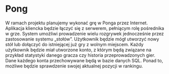 # Pong
W ramach projektu planujemy wykonać grę w Ponga przez Internet. Aplikacja kliencka będzie łączyć się z serwerem, pełniącym rolę pośrednika w grze. System umożliwi prowadzenie wielu rozgrywek jednocześnie przez zastosowanie systemu „stołów”. Użytkownik będzie mógł utworzyć nowy stół lub dołączyć do istniejącej już gry z wolnym miejscem. Każdy użytkownik będzie miał utworzone konto, z którym będą związane na przykład statystyki danego gracza czy historia przeprowadzonych gier. Dane każdego konta przechowywane będą w bazie danych SQL. Ponad to, możliwe będzie sprawdzenie swojej aktualnej pozycji w rankingu. 
